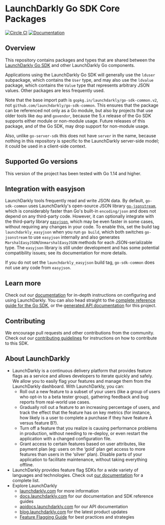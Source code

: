 # LaunchDarkly Go SDK Core Packages

[![Circle CI](https://circleci.com/gh/launchdarkly/go-sdk-common.svg?style=shield)](https://circleci.com/gh/launchdarkly/go-sdk-common) [![Documentation](https://img.shields.io/static/v1?label=go.dev&message=reference&color=00add8)](https://pkg.go.dev/gopkg.in/launchdarkly/go-sdk-common.v2)

## Overview

This repository contains packages and types that are shared between the [LaunchDarkly Go SDK](https://github.com/launchdarkly/go-server-sdk) and other LaunchDarkly Go components.

Applications using the LaunchDarkly Go SDK will generally use the `lduser` subpackage, which contains the `User` type, and may also use the `ldvalue` package, which contains the `Value` type that represents arbitrary JSON values. Other packages are less frequently used.

Note that the base import path is `gopkg.in/launchdarkly/go-sdk-common.v2`, not `github.com/launchdarkly/go-sdk-common`. This ensures that the package can be referenced not only as a Go module, but also by projects that use older tools like `dep` and `govendor`, because the 5.x release of the Go SDK supports either module or non-module usage. Future releases of this package, and of the Go SDK, may drop support for non-module usage.

Also, unlike `go-server-sdk` this does not have `server` in the name, because nothing in this repository is specific to the LaunchDarkly server-side model; it could be used in a client-side context.

## Supported Go versions

This version of the project has been tested with Go 1.14 and higher.

## Integration with easyjson

LaunchDarkly tools frequently read and write JSON data. By default, `go-sdk-common` uses LaunchDarkly's open-source JSON library [`go-jsonstream`](https://github.com/launchdarkly/go-jsonstream), which is considerably faster than Go's built-in `encoding/json` and does not depend on any third-party code. However, it can optionally integrate with the third-party library [`easyjson`](https://github.com/mailru/easyjson), which may be even faster in some cases, without requiring any changes in your code. To enable this, set the build tag `launchdarkly_easyjson` when you run `go build`, which both switches `go-jsonstream` to use `easyjson` internally and also generates `MarshalEasyJSON`/`UnmarshalEasyJSON` methods for each JSON-serializable type. The `easyjson` library is still under development and has some potential compatibility issues; see its documentation for more details.

If you do not set the `launchdarkly_easyjson` build tag, `go-sdk-common` does not use any code from `easyjson`.

## Learn more

Check out our [documentation](http://docs.launchdarkly.com) for in-depth instructions on configuring and using LaunchDarkly. You can also head straight to the [complete reference guide for the Go SDK](http://docs.launchdarkly.com/docs/go-sdk-reference), or the [generated API documentation](https://godoc.org/gopkg.in/launchdarkly/go-sdk-common.v2) for this project.

## Contributing

We encourage pull requests and other contributions from the community. Check out our [contributing guidelines](CONTRIBUTING.md) for instructions on how to contribute to this SDK.

## About LaunchDarkly

* LaunchDarkly is a continuous delivery platform that provides feature flags as a service and allows developers to iterate quickly and safely. We allow you to easily flag your features and manage them from the LaunchDarkly dashboard.  With LaunchDarkly, you can:
    * Roll out a new feature to a subset of your users (like a group of users who opt-in to a beta tester group), gathering feedback and bug reports from real-world use cases.
    * Gradually roll out a feature to an increasing percentage of users, and track the effect that the feature has on key metrics (for instance, how likely is a user to complete a purchase if they have feature A versus feature B?).
    * Turn off a feature that you realize is causing performance problems in production, without needing to re-deploy, or even restart the application with a changed configuration file.
    * Grant access to certain features based on user attributes, like payment plan (eg: users on the ‘gold’ plan get access to more features than users in the ‘silver’ plan). Disable parts of your application to facilitate maintenance, without taking everything offline.
* LaunchDarkly provides feature flag SDKs for a wide variety of languages and technologies. Check out [our documentation](https://docs.launchdarkly.com/docs) for a complete list.
* Explore LaunchDarkly
    * [launchdarkly.com](https://www.launchdarkly.com/ "LaunchDarkly Main Website") for more information
    * [docs.launchdarkly.com](https://docs.launchdarkly.com/  "LaunchDarkly Documentation") for our documentation and SDK reference guides
    * [apidocs.launchdarkly.com](https://apidocs.launchdarkly.com/  "LaunchDarkly API Documentation") for our API documentation
    * [blog.launchdarkly.com](https://blog.launchdarkly.com/  "LaunchDarkly Blog Documentation") for the latest product updates
    * [Feature Flagging Guide](https://github.com/launchdarkly/featureflags/  "Feature Flagging Guide") for best practices and strategies
